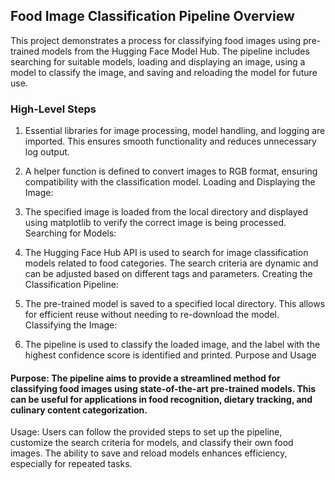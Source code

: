 ## Food Image Classification Pipeline Overview
This project demonstrates a process for classifying food images using pre-trained models from the Hugging Face Model Hub. The pipeline includes searching for suitable models, loading and displaying an image, using a model to classify the image, and saving and reloading the model for future use.

### High-Level Steps

1. Essential libraries for image processing, model handling, and logging are imported. This ensures smooth functionality and reduces unnecessary log output.

2. A helper function is defined to convert images to RGB format, ensuring compatibility with the classification model.
Loading and Displaying the Image:

3. The specified image is loaded from the local directory and displayed using matplotlib to verify the correct image is being processed.
Searching for Models:

4. The Hugging Face Hub API is used to search for image classification models related to food categories. The search criteria are dynamic and can be adjusted based on different tags and parameters.
Creating the Classification Pipeline:

5. The pre-trained model is saved to a specified local directory. This allows for efficient reuse without needing to re-download the model.
Classifying the Image:

6. The pipeline is used to classify the loaded image, and the label with the highest confidence score is identified and printed.
Purpose and Usage

#### Purpose: The pipeline aims to provide a streamlined method for classifying food images using state-of-the-art pre-trained models. This can be useful for applications in food recognition, dietary tracking, and culinary content categorization.

Usage: Users can follow the provided steps to set up the pipeline, customize the search criteria for models, and classify their own food images. The ability to save and reload models enhances efficiency, especially for repeated tasks.
